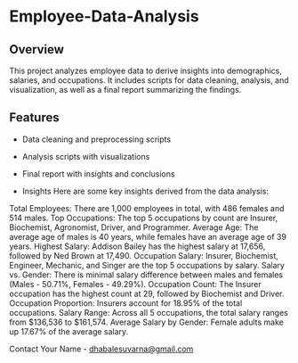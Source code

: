 # Employee-Data-Analysis

## Overview
This project analyzes employee data to derive insights into demographics, salaries, and occupations. It includes scripts for data cleaning, analysis, and visualization, as well as a final report summarizing the findings.

## Features
- Data cleaning and preprocessing scripts
- Analysis scripts with visualizations
- Final report with insights and conclusions

- Insights
Here are some key insights derived from the data analysis:

Total Employees: There are 1,000 employees in total, with 486 females and 514 males.
Top Occupations: The top 5 occupations by count are Insurer, Biochemist, Agronomist, Driver, and Programmer.
Average Age: The average age of males is 40 years, while females have an average age of 39 years.
Highest Salary: Addison Bailey has the highest salary at 17,656, followed by Ned Brown at 17,490.
Occupation Salary: Insurer, Biochemist, Engineer, Mechanic, and Singer are the top 5 occupations by salary.
Salary vs. Gender: There is minimal salary difference between males and females (Males - 50.71%, Females - 49.29%).
Occupation Count: The Insurer occupation has the highest count at 29, followed by Biochemist and Driver.
Occupation Proportion: Insurers account for 18.95% of the total occupations.
Salary Range: Across all 5 occupations, the total salary ranges from $136,536 to $161,574.
Average Salary by Gender: Female adults make up 17.67% of the average salary.

Contact
Your Name - dhabalesuvarna@gmail.com
